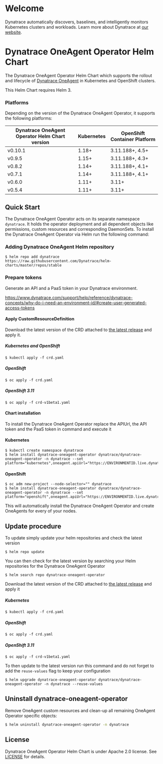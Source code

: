 # Welcome

Dynatrace automatically discovers, baselines, and intelligently monitors Kubernetes clusters and workloads. Learn more about Dynatrace at [our website](https://www.dynatrace.com/platform/).

# Dynatrace OneAgent Operator Helm Chart

The Dynatrace OneAgent Operator Helm Chart which supports the rollout and lifecycle of [Dynatrace OneAgent](https://www.dynatrace.com/support/help/get-started/introduction/what-is-oneagent/) in Kubernetes and OpenShift clusters.

This Helm Chart requires Helm 3.

### Platforms
Depending on the version of the Dynatrace OneAgent Operator, it supports the following platforms:

| Dynatrace OneAgent Operator Helm Chart version | Kubernetes | OpenShift Container Platform |
| ---------------------------------------------- | ---------- | ---------------------------- |
| v0.10.1                                        | 1.18+      | 3.11.188+, 4.5+              |
| v0.9.5                                         | 1.15+      | 3.11.188+, 4.3+              |
| v0.8.2                                         | 1.14+      | 3.11.188+, 4.1+              |
| v0.7.1                                         | 1.14+      | 3.11.188+, 4.1+              |
| v0.6.0                                         | 1.11+      | 3.11+                        |
| v0.5.4                                         | 1.11+      | 3.11+                        |


## Quick Start

The Dynatrace OneAgent Operator acts on its separate namespace `dynatrace`.
It holds the operator deployment and all dependent objects like permissions, custom resources and
corresponding DaemonSets.
To install the Dynatrace OneAgent Operator via Helm run the following command:

### Adding Dynatrace OneAgent Helm repository
```
$ helm repo add dynatrace https://raw.githubusercontent.com/Dynatrace/helm-charts/master/repos/stable
```

### Prepare tokens

Generate an API and a PaaS token in your Dynatrace environment.

https://www.dynatrace.com/support/help/reference/dynatrace-concepts/why-do-i-need-an-environment-id/#create-user-generated-access-tokens

#### Apply CustomResourceDefinition

Download the latest version of the CRD attached to [the latest release](https://github.com/Dynatrace/dynatrace-operator/releases) and apply it.

##### Kubernetes and OpenShift
```
$ kubectl apply -f crd.yaml
```

##### OpenShift
```
$ oc apply -f crd.yaml
```

##### OpenShift 3.11
```
$ oc apply -f crd-v1beta1.yaml
```

#### Chart installation

To install the Dynatrace OneAgent Operator replace the APIUrl, the API token and the PaaS token in command and execute it

#### Kubernetes
```
$ kubectl create namespace dynatrace
$ helm install dynatrace-oneagent-operator dynatrace/dynatrace-oneagent-operator -n dynatrace --set platform="kubernetes",oneagent.apiUrl="https://ENVIRONMENTID.live.dynatrace.com/api",secret.apiToken="DYNATRACE_API_TOKEN",secret.paasToken="PLATFORM_AS_A_SERVICE_TOKEN"
```

#### OpenShift
```
$ oc adm new-project --node-selector="" dynatrace
$ helm install dynatrace-oneagent-operator dynatrace/dynatrace-oneagent-operator -n dynatrace --set platform="openshift",oneagent.apiUrl="https://ENVIRONMENTID.live.dynatrace.com/api",secret.apiToken="DYNATRACE_API_TOKEN",secret.paasToken="PLATFORM_AS_A_SERVICE_TOKEN"
```

This will automatically install the Dynatrace OneAgent Operator and create OneAgents for every of your nodes.

## Update procedure

To update simply update your helm repositories and check the latest version

```
$ helm repo update
```

You can then check for the latest version by searching your Helm repositories for the Dynatrace OneAgent Operator

```
$ helm search repo dynatrace-oneagent-operator
```

Download the latest version of the CRD attached to [the latest release](https://github.com/Dynatrace/dynatrace-operator/releases) and apply it

##### Kubernetes
```
$ kubectl apply -f crd.yaml
```

##### OpenShift
```
$ oc apply -f crd.yaml
```

##### OpenShift 3.11
```
$ oc apply -f crd-v1beta1.yaml
```

To then update to the latest version run this command and do not forget to add the `reuse-values` flag to keep your configuration

```
$ helm upgrade dynatrace-oneagent-operator dynatrace/dynatrace-oneagent-operator -n dynatrace --reuse-values
```

## Uninstall dynatrace-oneagent-operator
Remove OneAgent custom resources and clean-up all remaining OneAgent Operator specific objects:


```sh
$ helm uninstall dynatrace-oneagent-operator -n dynatrace
```

## License

Dynatrace OneAgent Operator Helm Chart is under Apache 2.0 license. See [LICENSE](../LICENSE) for details.

